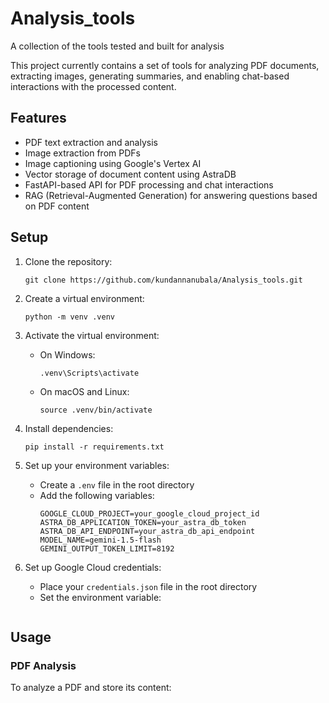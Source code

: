# Analysis_tools
 A collection of the tools tested and built for analysis

This project currently contains a set of tools for analyzing PDF documents, extracting images, generating summaries, and enabling chat-based interactions with the processed content.

## Features

- PDF text extraction and analysis
- Image extraction from PDFs
- Image captioning using Google's Vertex AI
- Vector storage of document content using AstraDB
- FastAPI-based API for PDF processing and chat interactions
- RAG (Retrieval-Augmented Generation) for answering questions based on PDF content

## Setup

1. Clone the repository:
   ```
   git clone https://github.com/kundannanubala/Analysis_tools.git
   ```

2. Create a virtual environment:
   ```
   python -m venv .venv
   ```

3. Activate the virtual environment:
   - On Windows:
     ```
     .venv\Scripts\activate
     ```
   - On macOS and Linux:
     ```
     source .venv/bin/activate
     ```

4. Install dependencies:
   ```
   pip install -r requirements.txt
   ```

5. Set up your environment variables:
   - Create a `.env` file in the root directory
   - Add the following variables:
     ```
     GOOGLE_CLOUD_PROJECT=your_google_cloud_project_id
     ASTRA_DB_APPLICATION_TOKEN=your_astra_db_token
     ASTRA_DB_API_ENDPOINT=your_astra_db_api_endpoint
     MODEL_NAME=gemini-1.5-flash
     GEMINI_OUTPUT_TOKEN_LIMIT=8192
     ```

6. Set up Google Cloud credentials:
   - Place your `credentials.json` file in the root directory
   - Set the environment variable:
     ```

## Usage

### PDF Analysis

To analyze a PDF and store its content:
